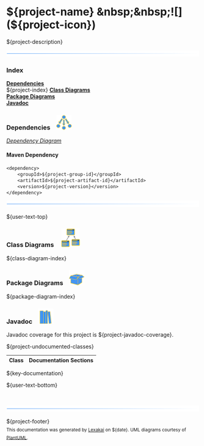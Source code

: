# ${project-name} &nbsp;&nbsp;![](${project-icon})

${project-description}

![](documentation/images/horizontal-line.png)

### Index

[**Dependencies**](#dependencies)  
${project-index}
[**Class Diagrams**](#class-diagrams)  
[**Package Diagrams**](#package-diagrams)  
[**Javadoc**](#javadoc)

### Dependencies <a name="dependencies"></a> &nbsp;&nbsp; ![](documentation/images/dependencies-40.png)

[*Dependency Diagram*](documentation/diagrams/dependencies.svg)

#### Maven Dependency

    <dependency>
        <groupId>${project-group-id}</groupId>
        <artifactId>${project-artifact-id}</artifactId>
        <version>${project-version}</version>
    </dependency>
![](documentation/images/horizontal-line.png)

[//]: # (start-user-text)

${user-text-top}

[//]: # (end-user-text)

### Class Diagrams <a name="class-diagrams"></a> &nbsp; &nbsp; ![](documentation/images/diagram-48.png)

${class-diagram-index}

### Package Diagrams <a name="package-diagrams"></a> &nbsp;&nbsp; ![](documentation/images/box-40.png)

${package-diagram-index}

### Javadoc <a name="javadoc"></a> &nbsp;&nbsp; ![](documentation/images/books-40.png)

Javadoc coverage for this project is ${project-javadoc-coverage}.

${project-undocumented-classes}

| Class | Documentation Sections |
|---|---|
${key-documentation}

[//]: # (start-user-text)

${user-text-bottom}

[//]: # (end-user-text)

<br/>

![](documentation/images/horizontal-line.png)

${project-footer}  
<sub>This documentation was generated by [Lexakai](https://github.com/Telenav/lexakai) on ${date}. UML diagrams courtesy
of [PlantUML](http://plantuml.com).</sub>

